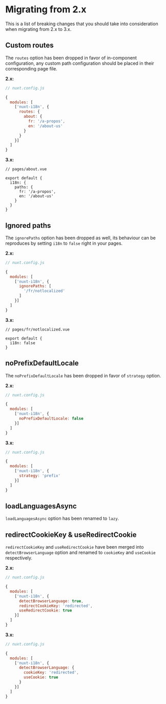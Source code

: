 # Migrating from 2.x

This is a list of breaking changes that you should take into consideration when migrating from 2.x to 3.x.


## Custom routes

The `routes` option has been dropped in favor of in-component configuration, any custom path configuration should be placed in their corresponding page file.

**2.x:**

```js
// nuxt.config.js

{
  modules: [
    ['nuxt-i18n', {
      routes: {
        about: {
          fr: '/a-propos',
          en: '/about-us'
        }
      }
    }]
  ]
}
```

**3.x:**

```vue
// pages/about.vue

export default {
  i18n: {
    paths: {
      fr: '/a-propos',
      en: '/about-us'
    }
  }
}
```

## Ignored paths


The `ignorePaths` option has been dropped as well, its behaviour can be reproduces by setting `i18n` to `false` right in your pages.

**2.x:**

```js
// nuxt.config.js

{
  modules: [
    ['nuxt-i18n', {
      ignorePaths: [
        '/fr/notlocalized'
      ]
    }]
  ]
}
```

**3.x:**

```vue
// pages/fr/notlocalized.vue

export default {
  i18n: false
}
```

## noPrefixDefaultLocale

The `noPrefixDefaultLocale` has been dropped in favor of `strategy` option.


**2.x:**

```js
// nuxt.config.js

{
  modules: [
    ['nuxt-i18n', {
      noPrefixDefaultLocale: false
    }]
  ]
}
```

**3.x:**

```js
// nuxt.config.js

{
  modules: [
    ['nuxt-i18n', {
      strategy: 'prefix'
    }]
  ]
}
```

## loadLanguagesAsync

`loadLanguagesAsync` option has been renamed to `lazy`.

## redirectCookieKey & useRedirectCookie

`redirectCookieKey` and `useRedirectCookie` have been merged into `detectBrowserLanguage` option and renamed to `cookieKey` and `useCookie` respectively.

**2.x:**

```js
// nuxt.config.js

{
  modules: [
    ['nuxt-i18n', {
      detectBrowserLanguage: true,
      redirectCookieKey: 'redirected',
      useRedirectCookie: true
    }]
  ]
}
```

**3.x:**

```js
// nuxt.config.js

{
  modules: [
    ['nuxt-i18n', {
      detectBrowserLanguage: {
        cookieKey: 'redirected',
        useCookie: true
      }
    }]
  ]
}
```
